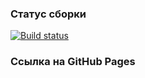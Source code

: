 ### Статус сборки

[![Build status](https://ci.appveyor.com/api/projects/status/wu7sdl2enqdkhcxe?svg=true)](https://ci.appveyor.com/project/melnikonayana/ahj-10-media-text)


### Ссылка на GitHub Pages

